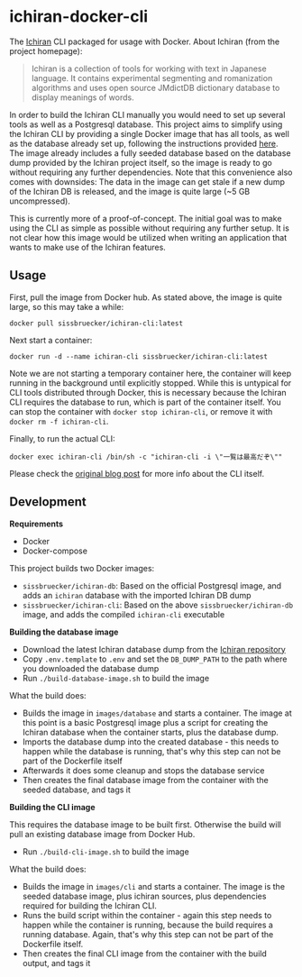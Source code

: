 # ichiran-docker-cli

The [Ichiran](https://github.com/tshatrov/ichiran) CLI packaged for usage with Docker.
About Ichiran (from the project homepage):
> Ichiran is a collection of tools for working with text in Japanese language. It contains experimental segmenting and romanization algorithms and uses open source JMdictDB dictionary database to display meanings of words.
 
In order to build the Ichiran CLI manually you would need to set up several tools as well as a Postgresql database. 
This project aims to simplify using the Ichiran CLI by providing a single Docker image that has all tools, as well as the database already set up, following the instructions provided [here](https://readevalprint.tumblr.com/post/639359547843215360/ichiranhome-2021-the-ultimate-guide).
The image already includes a fully seeded database based on the database dump provided by the Ichiran project itself, so the image is ready to go without requiring any further dependencies. 
Note that this convenience also comes with downsides: The data in the image can get stale if a new dump of the Ichiran DB is released, and the image is quite large (~5 GB uncompressed).

This is currently more of a proof-of-concept. The initial goal was to make using the CLI as simple as possible without requiring any further setup. It is not clear how this image would be utilized when writing an application that wants to make use of the Ichiran features.

## Usage

First, pull the image from Docker hub. As stated above, the image is quite large, so this may take a while:
```
docker pull sissbruecker/ichiran-cli:latest
```

Next start a container:
```
docker run -d --name ichiran-cli sissbruecker/ichiran-cli:latest
```
Note we are not starting a temporary container here, the container will keep running in the background until explicitly stopped. While this is untypical for CLI tools distributed through Docker, this is necessary because the Ichiran CLI requires the database to run, which is part of the container itself. 
You can stop the container with `docker stop ichiran-cli`, or remove it with `docker rm -f ichiran-cli`.

Finally, to run the actual CLI:
```
docker exec ichiran-cli /bin/sh -c "ichiran-cli -i \"一覧は最高だぞ\""
```
Please check the [original blog post](https://readevalprint.tumblr.com/post/639359547843215360/ichiranhome-2021-the-ultimate-guide) for more info about the CLI itself.


## Development

**Requirements**
- Docker
- Docker-compose

This project builds two Docker images:
- `sissbruecker/ichiran-db`: Based on the official Postgresql image, and adds an `ichiran` database with the imported Ichiran DB dump
- `sissbruecker/ichiran-cli`: Based on the above `sissbruecker/ichiran-db` image, and adds the compiled `ichiran-cli` executable

**Building the database image**

- Download the latest Ichiran database dump from the [Ichiran repository](https://github.com/tshatrov/ichiran)
- Copy `.env.template` to `.env` and set the `DB_DUMP_PATH` to the path where you downloaded the database dump
- Run `./build-database-image.sh` to build the image

What the build does:
- Builds the image in `images/database` and starts a container. The image at this point is a basic Postgresql image plus a script for creating the Ichiran database when the container starts, plus the database dump. 
- Imports the database dump into the created database - this needs to happen while the database is running, that's why this step can not be part of the Dockerfile itself
- Afterwards it does some cleanup and stops the database service
- Then creates the final database image from the container with the seeded database, and tags it

**Building the CLI image**

This requires the database image to be built first. Otherwise the build will pull an existing database image from Docker Hub.

- Run `./build-cli-image.sh` to build the image

What the build does:
- Builds the image in `images/cli` and starts a container. The image is the seeded database image, plus ichiran sources, plus dependencies required for building the Ichiran CLI.
- Runs the build script within the container - again this step needs to happen while the container is running, because the build requires a running database. Again, that's why this step can not be part of the Dockerfile itself.
- Then creates the final CLI image from the container with the build output, and tags it

